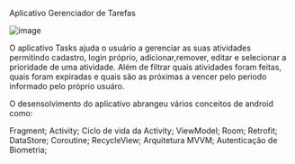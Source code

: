 Aplicativo Gerenciador de Tarefas

![image](https://github.com/user-attachments/assets/35188be4-d9dd-4715-9b46-9eff5fd10561)

O aplicativo Tasks  ajuda o usuário a  gerenciar as suas atividades permitindo cadastro, login próprio, adicionar,remover, editar  e selecionar a prioridade de uma atividade. Além de filtrar quais atividades foram feitas, quais foram expiradas e quais são as próximas a vencer pelo periodo informado pelo próprio usuáro.

O desensolvimento do aplicativo abrangeu vários conceitos de android como:

Fragment;
Activity;
Ciclo de vida da Activity;
ViewModel;
Room;
Retrofit;
DataStore;
Coroutine;
RecycleView;
Arquitetura MVVM;
Autenticação de Biometria;
